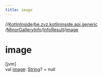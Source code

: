 ```yaml
---
title: image
---
```

//[KotlinInside](../../../../index.html)/[be.zvz.kotlininside.api.generic](../../index.html)
/[MinorGalleryInfo](../index.html)/[InfoResult](index.html)/[image](image.html)

# image

[jvm]\
val [image](image.html): [String](https://kotlinlang.org/api/latest/jvm/stdlib/kotlin/-string/index.html)? = null




